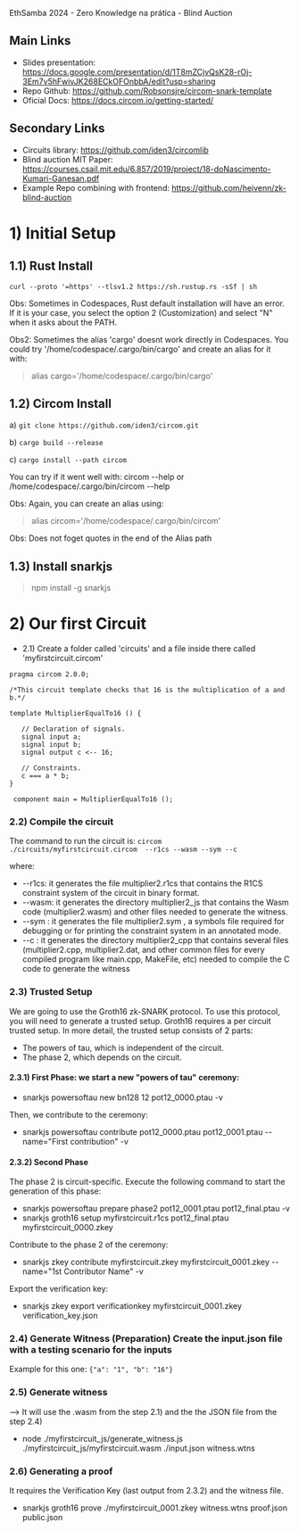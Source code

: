EthSamba 2024 - Zero Knowledge na prática - Blind Auction

## Main Links
- Slides presentation: https://docs.google.com/presentation/d/1T8mZCjvQsK28-rOj-3Em7v5hFwivJK268ECkOFOnbbA/edit?usp=sharing
- Repo Github: https://github.com/Robsonsjre/circom-snark-template
- Oficial Docs: https://docs.circom.io/getting-started/

## Secondary Links
- Circuits library: https://github.com/iden3/circomlib
- Blind auction MIT Paper: https://courses.csail.mit.edu/6.857/2019/project/18-doNascimento-Kumari-Ganesan.pdf
- Example Repo combining with frontend: https://github.com/heivenn/zk-blind-auction

# 1) Initial Setup

## 1.1) Rust Install
`
curl --proto '=https' --tlsv1.2 https://sh.rustup.rs -sSf | sh
`

Obs: Sometimes in Codespaces, Rust default installation will have an error. If it is your case, 
you select the option 2 (Customization) and select "N" when it asks about the PATH.

Obs2: Sometimes the alias 'cargo' doesnt work directly in Codespaces. You could try '/home/codespace/.cargo/bin/cargo' and create an alias for it with:
> alias cargo='/home/codespace/.cargo/bin/cargo'

## 1.2) Circom Install

a) `git clone https://github.com/iden3/circom.git`

b) `cargo build --release`

c) `cargo install --path circom`

You can try if it went well with: circom --help or /home/codespace/.cargo/bin/circom --help

Obs: Again, you can create an alias using: 
> alias circom='/home/codespace/.cargo/bin/circom'

Obs: Does not foget quotes in the end of the Alias path

## 1.3) Install snarkjs

> npm install -g snarkjs


# 2) Our first Circuit

- 2.1) Create a folder called 'circuits' and a file inside there called 'myfirstcircuit.circom'

````
pragma circom 2.0.0;

/*This circuit template checks that 16 is the multiplication of a and b.*/  

template MultiplierEqualTo16 () {  

   // Declaration of signals.  
   signal input a;  
   signal input b; 
   signal output c <-- 16; 

   // Constraints.  
   c === a * b;  
}

 component main = MultiplierEqualTo16 ();
````

### 2.2) Compile the circuit

The command to run the circuit is: 
`circom ./circuits/myfirstcircuit.circom  --r1cs --wasm --sym --c`

where: 
- --r1cs: it generates the file multiplier2.r1cs that contains the R1CS constraint system of the circuit in binary format.
- --wasm: it generates the directory multiplier2_js that contains the Wasm code (multiplier2.wasm) and other files needed to generate the witness.
- --sym : it generates the file multiplier2.sym , a symbols file required for debugging or for printing the constraint system in an annotated mode.
- --c : it generates the directory multiplier2_cpp that contains several files (multiplier2.cpp, multiplier2.dat, and other common files for every compiled program like main.cpp, MakeFile, etc) needed to compile the C code to generate the witness

### 2.3) Trusted Setup

We are going to use the Groth16 zk-SNARK protocol. To use this protocol, you will need to generate a trusted setup. Groth16 requires a per circuit trusted setup. In more detail, the trusted setup consists of 2 parts:

- The powers of tau, which is independent of the circuit.
- The phase 2, which depends on the circuit.
  
#### 2.3.1) First Phase: we start a new "powers of tau" ceremony:

- snarkjs powersoftau new bn128 12 pot12_0000.ptau -v

Then, we contribute to the ceremony:

- snarkjs powersoftau contribute pot12_0000.ptau pot12_0001.ptau --name="First contribution" -v

#### 2.3.2) Second Phase

The phase 2 is circuit-specific. Execute the following command to start the generation of this phase:

- snarkjs powersoftau prepare phase2 pot12_0001.ptau pot12_final.ptau -v
- snarkjs groth16 setup myfirstcircuit.r1cs pot12_final.ptau myfirstcircuit_0000.zkey

Contribute to the phase 2 of the ceremony:

- snarkjs zkey contribute myfirstcircuit.zkey myfirstcircuit_0001.zkey --name="1st Contributor Name" -v

Export the verification key:

- snarkjs zkey export verificationkey myfirstcircuit_0001.zkey verification_key.json


### 2.4) Generate Witness (Preparation) Create the input.json file with a testing scenario for the inputs 

Example for this one: `{"a": "1", "b": "16"}`

### 2.5) Generate witness

--> It will use the .wasm from the step 2.1) and the the JSON file from the step 2.4)

- node ./myfirstcircuit_js/generate_witness.js ./myfirstcircuit_js/myfirstcircuit.wasm ./input.json witness.wtns

### 2.6) Generating a proof

It requires the Verification Key (last output from 2.3.2) and the witness file.

- snarkjs groth16 prove ./myfirstcircuit_0001.zkey witness.wtns proof.json public.json
